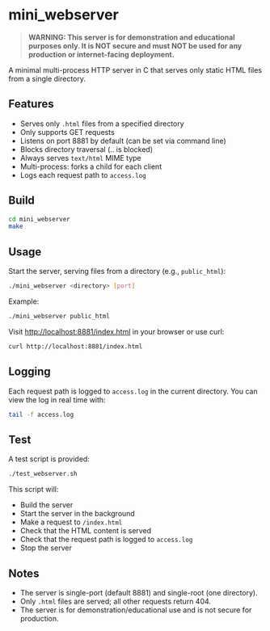 # mini_webserver

> **WARNING: This server is for demonstration and educational purposes only. It is NOT secure and must NOT be used for any production or internet-facing deployment.**

A minimal multi-process HTTP server in C that serves only static HTML files from a single directory.

## Features
- Serves only `.html` files from a specified directory
- Only supports GET requests
- Listens on port 8881 by default (can be set via command line)
- Blocks directory traversal (.. is blocked)
- Always serves `text/html` MIME type
- Multi-process: forks a child for each client
- Logs each request path to `access.log`

## Build

```sh
cd mini_webserver
make
```

## Usage

Start the server, serving files from a directory (e.g., `public_html`):

```sh
./mini_webserver <directory> [port]
```

Example:
```sh
./mini_webserver public_html
```

Visit [http://localhost:8881/index.html](http://localhost:8881/index.html) in your browser or use curl:

```sh
curl http://localhost:8881/index.html
```

## Logging

Each request path is logged to `access.log` in the current directory. You can view the log in real time with:

```sh
tail -f access.log
```

## Test

A test script is provided:

```sh
./test_webserver.sh
```

This script will:
- Build the server
- Start the server in the background
- Make a request to `/index.html`
- Check that the HTML content is served
- Check that the request path is logged to `access.log`
- Stop the server

## Notes
- The server is single-port (default 8881) and single-root (one directory).
- Only `.html` files are served; all other requests return 404.
- The server is for demonstration/educational use and is not secure for production. 
